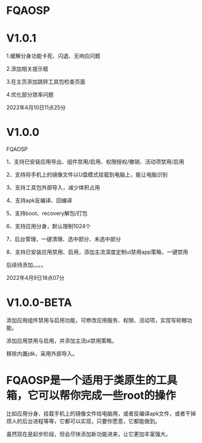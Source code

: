 # FQAOSP

# V1.0.1

1.缓解分身功能卡死、闪退、无响应问题

2.添加相关提示框

3.在主页添加跳转工具包检查页面

4.优化部分效率问题

2022年4月10日11点25分


# V1.0.0

FQAOSP

1、支持已安装应用导出、组件禁用/启用、权限授权/撤销、活动项禁用/启用

2、支持将手机上的镜像文件以U盘模式挂载到电脑上，能让电脑识别

3、支持工具包外部导入，减少体积占用

4、支持apk反编译、回编译

5、支持boot、recovery解包/打包

6、支持应用分身，默认限制1024个

7、后台管理，一键清理、选中部分、未选中部分

8、支持已安装应用禁用、启用，添加主流深度定制ui禁用app策略，一键禁用


后续待添加。。。。

2022年4月9日18点07分


# V1.0.0-BETA

添加应用组件禁用与启用功能，可修改应用服务、权限、活动项，实现写轮眼功能。

添加应用禁用与启用，并添加主流ui禁用策略。

移除内置jdk，采用外部导入。



# FQAOSP是一个适用于类原生的工具箱，它可以帮你完成一些root的操作

比如应用分身、挂载手机上的镜像文件给电脑用，或者反编译apk文件，或者干掉烦人的后台进程等等，它都可以实现，只要你愿意，它都能做到。

虽然现在是起步阶段，但会尽快添加新功能进来，让它更加丰富强大。

